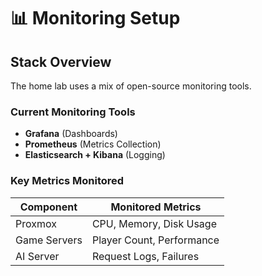 # 📊 Monitoring Setup

## Stack Overview
The home lab uses a mix of open-source monitoring tools.

### **Current Monitoring Tools**
- **Grafana** (Dashboards)
- **Prometheus** (Metrics Collection)
- **Elasticsearch + Kibana** (Logging)

### **Key Metrics Monitored**
| Component      | Monitored Metrics           |
|---------------|----------------------------|
| Proxmox       | CPU, Memory, Disk Usage    |
| Game Servers  | Player Count, Performance |
| AI Server     | Request Logs, Failures     |
